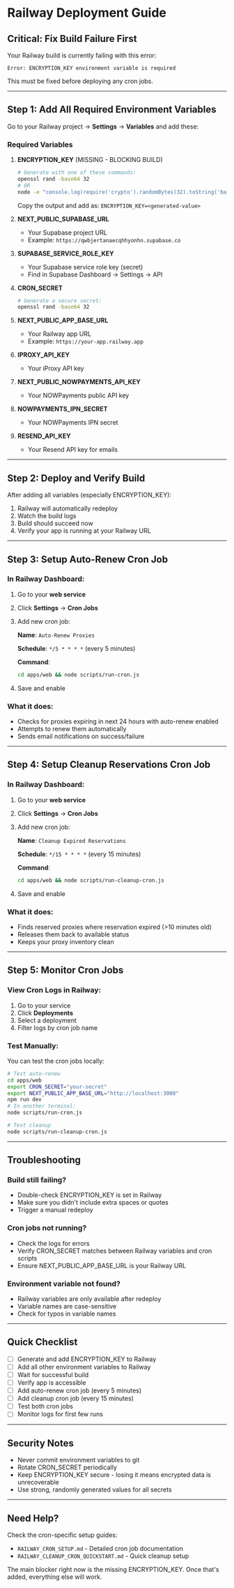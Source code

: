# Railway Deployment Guide

## Critical: Fix Build Failure First

Your Railway build is currently failing with this error:
```
Error: ENCRYPTION_KEY environment variable is required
```

This must be fixed before deploying any cron jobs.

---

## Step 1: Add All Required Environment Variables

Go to your Railway project → **Settings** → **Variables** and add these:

### Required Variables

1. **ENCRYPTION_KEY** (MISSING - BLOCKING BUILD)
   ```bash
   # Generate with one of these commands:
   openssl rand -base64 32
   # OR
   node -e "console.log(require('crypto').randomBytes(32).toString('base64'))"
   ```
   Copy the output and add as: `ENCRYPTION_KEY=<generated-value>`

2. **NEXT_PUBLIC_SUPABASE_URL**
   - Your Supabase project URL
   - Example: `https://qwbjertanaecqhhyonhn.supabase.co`

3. **SUPABASE_SERVICE_ROLE_KEY**
   - Your Supabase service role key (secret)
   - Find in Supabase Dashboard → Settings → API

4. **CRON_SECRET**
   ```bash
   # Generate a secure secret:
   openssl rand -base64 32
   ```

5. **NEXT_PUBLIC_APP_BASE_URL**
   - Your Railway app URL
   - Example: `https://your-app.railway.app`

6. **IPROXY_API_KEY**
   - Your iProxy API key

7. **NEXT_PUBLIC_NOWPAYMENTS_API_KEY**
   - Your NOWPayments public API key

8. **NOWPAYMENTS_IPN_SECRET**
   - Your NOWPayments IPN secret

9. **RESEND_API_KEY**
   - Your Resend API key for emails

---

## Step 2: Deploy and Verify Build

After adding all variables (especially ENCRYPTION_KEY):

1. Railway will automatically redeploy
2. Watch the build logs
3. Build should succeed now
4. Verify your app is running at your Railway URL

---

## Step 3: Setup Auto-Renew Cron Job

### In Railway Dashboard:

1. Go to your **web service**
2. Click **Settings** → **Cron Jobs**
3. Add new cron job:

   **Name**: `Auto-Renew Proxies`

   **Schedule**: `*/5 * * * *` (every 5 minutes)

   **Command**:
   ```bash
   cd apps/web && node scripts/run-cron.js
   ```

4. Save and enable

### What it does:
- Checks for proxies expiring in next 24 hours with auto-renew enabled
- Attempts to renew them automatically
- Sends email notifications on success/failure

---

## Step 4: Setup Cleanup Reservations Cron Job

### In Railway Dashboard:

1. Go to your **web service**
2. Click **Settings** → **Cron Jobs**
3. Add new cron job:

   **Name**: `Cleanup Expired Reservations`

   **Schedule**: `*/15 * * * *` (every 15 minutes)

   **Command**:
   ```bash
   cd apps/web && node scripts/run-cleanup-cron.js
   ```

4. Save and enable

### What it does:
- Finds reserved proxies where reservation expired (>10 minutes old)
- Releases them back to available status
- Keeps your proxy inventory clean

---

## Step 5: Monitor Cron Jobs

### View Cron Logs in Railway:

1. Go to your service
2. Click **Deployments**
3. Select a deployment
4. Filter logs by cron job name

### Test Manually:

You can test the cron jobs locally:

```bash
# Test auto-renew
cd apps/web
export CRON_SECRET="your-secret"
export NEXT_PUBLIC_APP_BASE_URL="http://localhost:3000"
npm run dev
# In another terminal:
node scripts/run-cron.js

# Test cleanup
node scripts/run-cleanup-cron.js
```

---

## Troubleshooting

### Build still failing?
- Double-check ENCRYPTION_KEY is set in Railway
- Make sure you didn't include extra spaces or quotes
- Trigger a manual redeploy

### Cron jobs not running?
- Check the logs for errors
- Verify CRON_SECRET matches between Railway variables and cron scripts
- Ensure NEXT_PUBLIC_APP_BASE_URL is your Railway URL

### Environment variable not found?
- Railway variables are only available after redeploy
- Variable names are case-sensitive
- Check for typos in variable names

---

## Quick Checklist

- [ ] Generate and add ENCRYPTION_KEY to Railway
- [ ] Add all other environment variables to Railway
- [ ] Wait for successful build
- [ ] Verify app is accessible
- [ ] Add auto-renew cron job (every 5 minutes)
- [ ] Add cleanup cron job (every 15 minutes)
- [ ] Test both cron jobs
- [ ] Monitor logs for first few runs

---

## Security Notes

- Never commit environment variables to git
- Rotate CRON_SECRET periodically
- Keep ENCRYPTION_KEY secure - losing it means encrypted data is unrecoverable
- Use strong, randomly generated values for all secrets

---

## Need Help?

Check the cron-specific setup guides:
- `RAILWAY_CRON_SETUP.md` - Detailed cron job documentation
- `RAILWAY_CLEANUP_CRON_QUICKSTART.md` - Quick cleanup setup

The main blocker right now is the missing ENCRYPTION_KEY. Once that's added, everything else will work.
